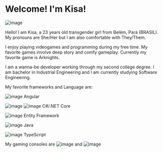 # Welcome! I'm Kisa!
![image](https://github.com/JPsantosdev/JPsantosdev/assets/127047209/f395554b-c798-473d-a5b8-600ad72e5898)

Hello! I am Kisa, a 23 years old transgender girl from Belém, Pará (BRASIL). My pronouns are She/Her but I am also comfortable with They/Them. 

I enjoy playing videogames and programming during my free time. My favorite games involve deep story and comfy gameplay. Currently my favorite game is Arknights.

I am a wanna-be developer working through my second college degree. I am bachelor in Industrial Engineering and I am currently studying Software Engineering.

My favorite frameworks and Language are:

![image](https://github.com/JPsantosdev/JPsantosdev/assets/127047209/ce13fcea-b255-48d5-bd48-293396ae5e71) Angular

![image](https://github.com/buildkite/emojis/raw/main/img-buildkite-64/dotnet.png) ![image](https://github.com/buildkite/emojis/blob/main/img-buildkite-64/csharp.png) C#/.NET Core

![image](https://github.com/buildkite/emojis/blob/main/img-buildkite-64/csharp.png) Entity Framework

![image](https://github.com/buildkite/emojis/raw/main/img-buildkite-64/java.png) Java

![image](https://github.com/buildkite/emojis/raw/main/img-buildkite-64/typescript.png) TypeScript

My gaming consoles are ![image](https://github.com/buildkite/emojis/raw/main/img-apple-64/1f5a5-fe0f.png) and ![image](https://github.com/buildkite/emojis/raw/main/img-buildkite-64/xbox.png)
